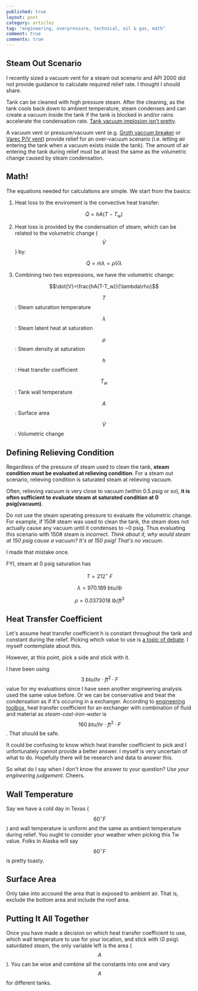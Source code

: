 ```yaml
---
published: true
layout: post
category: articles
tag: "engineering, overpressure, technical, oil & gas, math"
comment: true
comments: true
---
```


## Steam Out Scenario
I recently sized a vacuum vent for a steam out scenario and API 2000 did not provide guidance to calculate required relief rate. I thought I should share. 

Tank can be cleaned with high pressure steam. After the cleaning, as the tank cools back down to ambient temperature, steam condenses and can create a vacuum inside the tank if the tank is blocked in and/or rains accelerate the condensation rate. [Tank vacuum implosion isn’t pretty](http://www.youtube.com/watch?v=Zz95_VvTxZM).

A vacuum vent or pressure/vacuum vent (e.g. [Groth vaccum breaker](http://www.grothcorp.com/en/product/cats/IndustrialProcessing/TankTopAppurtenances/1300A.html) or [Varec P/V vent]( http://valves.pentair.com/valves/products/pressure_relief_valves/tank_protection/?id=tcm:106-5807)) provide relief for an over-vacuum scenario (i.e. letting air entering the tank when a vacuum exists inside the tank). The amount of air entering the tank during relief must be at least the same as the volumetric change caused by steam condensation. 

## Math!

The equations needed for calculations are simple. We start from the basics: 

1. Heat loss to the enviroment is the convective heat transfer:

    $$\dot{Q}=hA(T-T_w)$$

2. Heat loss is provided by the condensation of steam, which can be related to the volumetric change ($$\dot{V}$$) by:

    $$\dot{Q}=\dot{m}\lambda=\rho\dot{V}\lambda$$

3. Combining two two expressions, we have the volumetric change:

   $$\dot{V}=\frac{hA(T-T_w)}{\lambda\rho}$$
    
   $$T$$: Steam saturation temperature
   
   $$λ$$: Steam latent heat at saturation
   
   $$ρ$$: Steam density at saturation
   
   $$h$$: Heat transfer coefficient
   
   $$T_w$$: Tank wall temperature
   
   $$A$$: Surface area
   
   $$\dot{V}$$: Volumetric change

## Defining Relieving Condition

 Regardless of the pressure of steam used to clean the tank, **steam condition must be evaluated at relieving condition**. For a steam out scenario, relieving condition is saturated steam at relieving vacuum. 
 
Often, relieving vacuum is very close to vacuum (within 0.5 psig or so), **it is often sufficient to evaluate steam at saturated condition at 0 psig(vacuum)**. 
 
Do not use the steam operating pressure to evaluate the volumetric change. For example, if 150# steam was used to clean the tank, the steam does not actually cause any vacuum until it condenses to ~0 psig. Thus evaluating this scenario with 150# steam is incorrect. *Think about it, why would steam at 150 psig cause a vacuum? It's at 150 psig! That's no vacuum*.

I made that mistake once.

FYI, steam at 0 psig saturation has 

$$T = 212^{\circ}\: F$$

$$λ = 970.189\: btu/lb$$

$$ρ = 0.0373018\: lb/ft^3$$

## Heat Transfer Coefficient

Let's assume heat transfer coefficient h is constant throughout the tank and constant during the relief. Picking which value to use is [a topic of debate](http://www.eng-tips.com/viewthread.cfm?qid=155185). I myself contemplate about this. 

However, at this point, pick a side and stick with it. 

I have been using $$3\; btu/hr\cdot ft^2\cdot F$$ value for my evaluations since I have seen another engineering analysis used the same value before. Or we can be conservative and treat the condensation as if it's occuring in a exchanger. According to [engineering toolbox](http://www.engineeringtoolbox.com/overall-heat-transfer-coefficients-d_284.html), heat transfer coefficient for an exchanger with combination of fluid and material as *steam-cast-iron-water* is $$160\; btu/hr\cdot ft^2\cdot F$$. That should be safe.

It could be confusing to know which heat transfer coefficient to pick and I unfortunately cannot provide a better answer. I myself is very uncertain of what to do. Hopefully there will be research and data to answer this.  

So what do I say when I don't know the answer to your question? *Use your engineering judgement*. Cheers.

## Wall Temperature
Say we have a cold day in Texas ($$60^{\circ}F$$) and wall temperature is uniform and the same as ambient temperature during relief. You ought to consider your weather when picking this Tw value. Folks in Alaska will say $$60^{\circ}F$$ is pretty toasty. 

## Surface Area 
Only take into accound the area that is exposed to ambient air. That is, exclude the bottom area and include the roof area. 

## Putting It All Together
Once you have made a decision on which heat transfer coefficient to use, which wall temperature to use for your location, and stick with \0 psig\ saturdated steam, the only variable left is the area ($$A$$). You can be wise and combine all the constants into one and vary $$A$$ for different tanks.